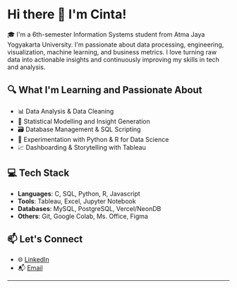 # Hi there 👋 I'm Cinta!

🎓 I'm a 6th-semester Information Systems student from Atma Jaya Yogyakarta University. I'm passionate about data processing, engineering, visualization, machine learning, and business metrics. I love turning raw data into actionable insights and continuously improving my skills in tech and analysis.

## 🔍 What I'm Learning and Passionate About

- 📊 Data Analysis & Data Cleaning  
- 🧠 Statistical Modelling and Insight Generation  
- 🗃️ Database Management & SQL Scripting  
- 🧪 Experimentation with Python & R for Data Science  
- 📈 Dashboarding & Storytelling with Tableau  

## 💻 Tech Stack

- **Languages**: C, SQL, Python, R, Javascript  
- **Tools**: Tableau, Excel, Jupyter Notebook
- **Databases**: MySQL, PostgreSQL, Vercel/NeonDB
- **Others**: Git, Google Colab, Ms. Office, Figma

## 📫 Let's Connect

- 🌐 [LinkedIn](https://www.linkedin.com/in/cinta-chantika/)
- 📬 [Email](cintachantika13@gmail.com)

---
